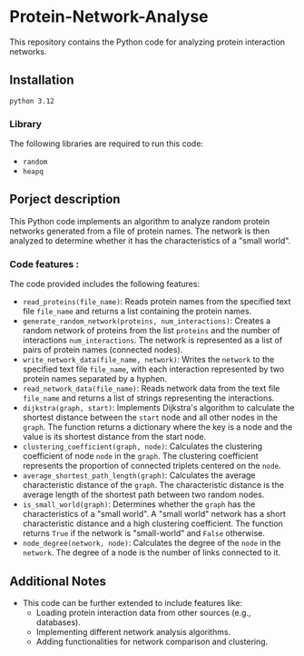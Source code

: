 # Protein-Network-Analyse
This repository contains the Python code for analyzing protein interaction networks.
## Installation
```
python 3.12
```
### Library
The following libraries are required to run this code:
* `random`
* `heapq`
## Porject description
This Python code implements an algorithm to analyze random protein networks generated from a file of protein names. The network is then analyzed to determine whether it has the characteristics of a "small world".
### Code features :
The code provided includes the following features:
* `read_proteins(file_name)`: Reads protein names from the specified text file `file_name` and returns a list containing the protein names.
* `generate_random_network(proteins, num_interactions)`: Creates a random network of proteins from the list `proteins` and the number of interactions `num_interactions`. The network is represented as a list of pairs of protein names (connected nodes).
* `write_network_data(file_name, network)`: Writes the `network` to the specified text file `file_name`, with each interaction represented by two protein names separated by a hyphen.
* `read_network_data(file_name)`: Reads network data from the text file `file_name` and returns a list of strings representing the interactions.
* `dijkstra(graph, start)`: Implements Dijkstra's algorithm to calculate the shortest distance between the `start` node and all other nodes in the `graph`. The function returns a dictionary where the key is a node and the value is its shortest distance from the start node.
* `clustering_coefficient(graph, node)`: Calculates the clustering coefficient of node `node` in the `graph`. The clustering coefficient represents the proportion of connected triplets centered on the `node`.
* `average_shortest_path_length(graph)`: Calculates the average characteristic distance of the `graph`. The characteristic distance is the average length of the shortest path between two random nodes.
* `is_small_world(graph)`: Determines whether the `graph` has the characteristics of a "small world". A "small world" network has a short characteristic distance and a high clustering coefficient. The function returns `True` if the network is "small-world" and `False` otherwise.
* `node_degree(network, node)`: Calculates the degree of the `node` in the `network`. The degree of a node is the number of links connected to it.
## Additional Notes

* This code can be further extended to include features like:
    * Loading protein interaction data from other sources (e.g., databases).
    * Implementing different network analysis algorithms.
    * Adding functionalities for network comparison and clustering.
